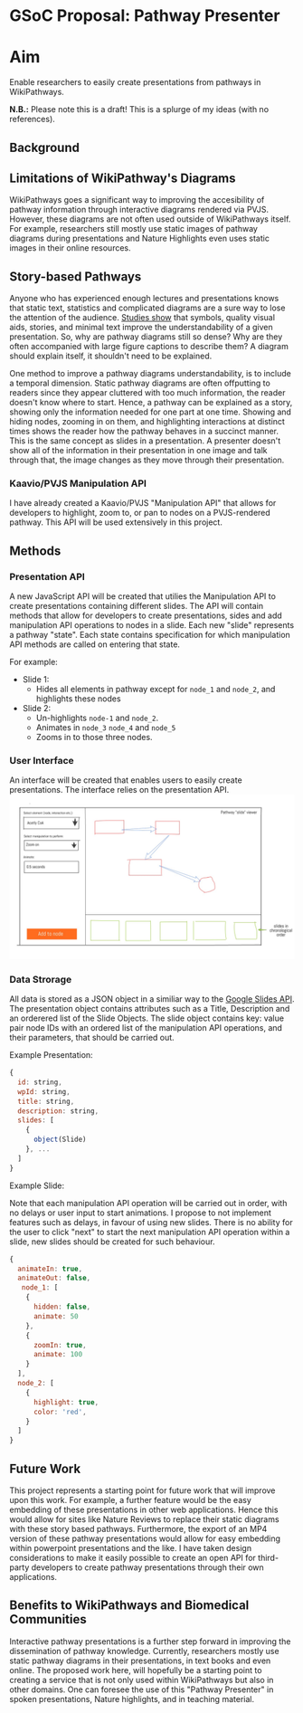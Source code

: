 # GSoC Proposal: Pathway Presenter
# Aim
Enable researchers to easily create presentations from pathways in WikiPathways.

**N.B.:** Please note this is a draft! This is a splurge of my ideas (with no references).

## Background
## Limitations of WikiPathway's Diagrams
WikiPathways goes a significant way to improving the accesibility of pathway information through interactive diagrams rendered via PVJS. However, these diagrams are not often used outside of WikiPathways itself. For example, researchers still mostly use static images of pathway diagrams during presentations and Nature Highlights even uses static images in their online resources. 

## Story-based Pathways
Anyone who has experienced enough lectures and presentations knows that static text, statistics and complicated diagrams are a sure way to lose the attention of the audience. [Studies show](https://prezi.com/the-science/) that symbols, quality visual aids, stories, and minimal text improve the understandability of a given presentation. So, why are pathway diagrams still so dense? Why are they often accompanied with large figure captions to describe them? A diagram should explain itself, it shouldn't need to be explained.

One method to improve a pathway diagrams understandability, is to include a temporal dimension. Static pathway diagrams are often offputting to readers since they appear cluttered with too much information, the reader doesn't know where to start. Hence, a pathway can be explained as a story, showing only the information needed for one part at one time. Showing and hiding nodes, zooming in on them, and highlighting interactions at distinct times shows the reader how the pathway behaves in a succinct manner. This is the same concept as slides in a presentation. A presenter doesn't show all of the information in their presentation in one image and talk through that, the image changes as they move through their presentation. 

### Kaavio/PVJS Manipulation API
I have already created a Kaavio/PVJS "Manipulation API" that allows for developers to highlight, zoom to, or pan to nodes on a PVJS-rendered pathway. This API will be used extensively in this project.

## Methods
### Presentation API
A new JavaScript API will be created that utilies the Manipulation API to create presentations containing different slides. The API will contain methods that allow for developers to create presentations, sides and add manipulation API operations to nodes in a slide. Each new "slide" represents a pathway "state". Each state contains specification for which manipulation API methods are called on entering that state. 

For example:
- Slide 1:
  - Hides all elements in pathway except for `node_1` and `node_2`, and highlights these nodes
- Slide 2:
  - Un-highlights `node-1` and `node_2`.
  - Animates in `node_3` `node_4` and `node_5`
  - Zooms in to those three nodes.
  
### User Interface
An interface will be created that enables users to easily create presentations. The interface relies on the presentation API. 
![example user interface](Drawing.jpeg)
 
### Data Strorage
All data is stored as a JSON object in a similiar way to the [Google Slides API](https://developers.google.com/slides/reference/rest/v1/presentations#Presentation). The presentation object contains attributes such as a Title, Description and an orderered list of the Slide Objects. The slide object contains key: value pair node IDs with an ordered list of the manipulation API operations, and their parameters, that should be carried out. 

Example Presentation:
```javascript
{
  id: string,
  wpId: string,
  title: string,
  description: string,
  slides: [
    {
      object(Slide)
    }, ...
  ]
}
```

Example Slide:

Note that each manipulation API operation will be carried out in order, with no delays or user input to start animations. I propose to not implement features such as delays, in favour of using new slides. There is no ability for the user to click "next" to start the next manipulation API operation within a slide, new slides should be created for such behaviour.

```javascript
{
  animateIn: true,
  animateOut: false,
   node_1: [
    {
      hidden: false,
      animate: 50
    },
    {
      zoomIn: true,
      animate: 100
    }
  ],
  node_2: [
    {
      highlight: true,
      color: 'red',
    }
  ]
}
```

## Future Work
This project represents a starting point for future work that will improve upon this work. For example, a further feature would be the easy embedding of these presentations in other web applications. Hence this would allow for sites like Nature Reviews to replace their static diagrams with these story based pathways. Furthermore, the export of an MP4 version of these pathway presentations would allow for easy embedding within powerpoint presentations and the like. I have taken design considerations to make it easily possible to create an open API for third-party developers to create pathway presentations through their own applications. 
  
## Benefits to WikiPathways and Biomedical Communities
Interactive pathway presentations is a further step forward in improving the dissemination of pathway knowledge. Currently, researchers mostly use static pathway diagrams in their presentations, in text books and even online. The proposed work here, will hopefully be a starting point to creating a service that is not only used within WikiPathways but also in other domains. One can foresee the use of this "Pathway Presenter" in spoken presentations, Nature highlights, and in teaching material.
